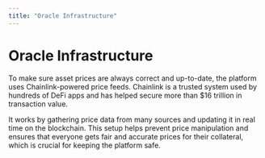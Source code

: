 ```yaml
---
title: "Oracle Infrastructure"
---
```


Oracle Infrastructure
=====================

To make sure asset prices are always correct and up-to-date, the platform uses Chainlink-powered price feeds. Chainlink is a trusted system used by hundreds of DeFi apps and has helped secure more than $16 trillion in transaction value.

It works by gathering price data from many sources and updating it in real time on the blockchain. This setup helps prevent price manipulation and ensures that everyone gets fair and accurate prices for their collateral, which is crucial for keeping the platform safe.
